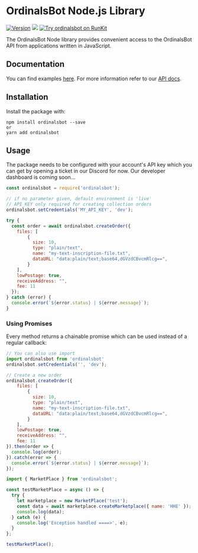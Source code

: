 # OrdinalsBot Node.js Library

[![Version](https://img.shields.io/npm/v/ordinalsbot.svg)](https://www.npmjs.org/package/ordinalsbot)
[![](https://badgen.net/npm/dt/ordinalsbot)](https://www.npmjs.com/package/ordinalsbot)
[![Try ordinalsbot on RunKit](https://badge.runkitcdn.com/ordinalsbot.svg)](https://npm.runkit.com/ordinalsbot)

The OrdinalsBot Node library provides convenient access to the OrdinalsBot API from
applications written in JavaScript.

## Documentation

You can find examples [here](examples/example.ts). For more information refer to our [API docs](https://docs.ordinalsbot.com).

## Installation

Install the package with:

    npm install ordinalsbot --save
    or
    yarn add ordinalsbot

## Usage

The package needs to be configured with your account's API key which you can get by opening a ticket in our Discord for now. Our developer dashboard is coming soon...

``` js
const ordinalsbot = require('ordinalsbot');

// if no parameter given, default environment is 'live'
// API_KEY only required for creating collection orders
ordinalsbot.setCredentials('MY_API_KEY', 'dev'); 

try {
  const order = await ordinalsbot.createOrder({
    files: [
        {
          size: 10,
          type: "plain/text",
          name: "my-text-inscription-file.txt",
          dataURL: "data:plain/text;base64,dGVzdCBvcmRlcg==",
        }
    ],
    lowPostage: true,
    receiveAddress: "",
    fee: 11
  });
} catch (error) {
  console.error(`${error.status} | ${error.message}`);
}
```

### Using Promises

Every method returns a chainable promise which can be used instead of a regular
callback:

```js
// You can also use import
import ordinalsbot from 'ordinalsbot'
ordinalsbot.setCredentials('', 'dev');

// Create a new order
ordinalsbot.createOrder({
    files: [
        {
          size: 10,
          type: "plain/text",
          name: "my-text-inscription-file.txt",
          dataURL: "data:plain/text;base64,dGVzdCBvcmRlcg==",
        }
    ],
    lowPostage: true,
    receiveAddress: "",
    fee: 11
}).then(order => {
  console.log(order);
}).catch(error => {
  console.error(`${error.status} | ${error.message}`);
});
```


``` js
import { MarketPlace } from 'ordinalsbot';

const testMarketPlace = async () => {
  try {
    let marketplace = new MarketPlace('test');
    const data = await marketplace.createMarketplace({ name: 'HHE' });
    console.log(data);
  } catch (e) {
    console.log('Exception handled ====>', e);
  }
};

testMarketPlace();